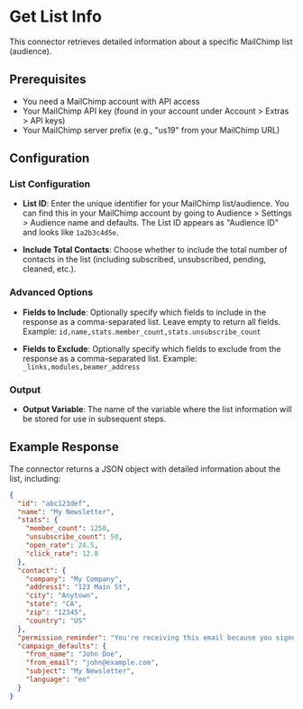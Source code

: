 # Get List Info

This connector retrieves detailed information about a specific MailChimp list (audience).

## Prerequisites

- You need a MailChimp account with API access
- Your MailChimp API key (found in your account under Account > Extras > API keys)
- Your MailChimp server prefix (e.g., "us19" from your MailChimp URL)

## Configuration

### List Configuration

- **List ID**: Enter the unique identifier for your MailChimp list/audience. You can find this in your MailChimp account by going to Audience > Settings > Audience name and defaults. The List ID appears as "Audience ID" and looks like `1a2b3c4d5e`.

- **Include Total Contacts**: Choose whether to include the total number of contacts in the list (including subscribed, unsubscribed, pending, cleaned, etc.).

### Advanced Options

- **Fields to Include**: Optionally specify which fields to include in the response as a comma-separated list. Leave empty to return all fields.
  Example: `id,name,stats.member_count,stats.unsubscribe_count`

- **Fields to Exclude**: Optionally specify which fields to exclude from the response as a comma-separated list.
  Example: `_links,modules,beamer_address`

### Output

- **Output Variable**: The name of the variable where the list information will be stored for use in subsequent steps.

## Example Response

The connector returns a JSON object with detailed information about the list, including:

```json
{
  "id": "abc123def",
  "name": "My Newsletter",
  "stats": {
    "member_count": 1250,
    "unsubscribe_count": 50,
    "open_rate": 24.5,
    "click_rate": 12.8
  },
  "contact": {
    "company": "My Company",
    "address1": "123 Main St",
    "city": "Anytown",
    "state": "CA",
    "zip": "12345",
    "country": "US"
  },
  "permission_reminder": "You're receiving this email because you signed up for updates from My Company.",
  "campaign_defaults": {
    "from_name": "John Doe",
    "from_email": "john@example.com",
    "subject": "My Newsletter",
    "language": "en"
  }
}
```
